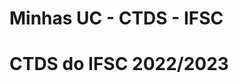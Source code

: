 <html>
    <head>
        <meta charset="UTF-8">
    </head>
    <body>
        <h1>Minhas UC - CTDS - IFSC<h1>
        <p> CTDS do IFSC 2022/2023 </p>
    </body>
</html>
